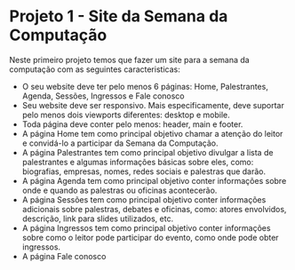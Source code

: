 <h1>Projeto 1 - Site da Semana da Computação</h1>
<p>Neste primeiro projeto temos que fazer um site para a semana da computação com as seguintes caracteristicas: </p>
<ul>
    <li>O seu website deve ter pelo menos 6 páginas: Home, Palestrantes, Agenda, Sessões, Ingressos e Fale conosco</li>
    <li>Seu website deve ser responsivo. Mais especificamente, deve suportar pelo menos dois viewports diferentes: desktop e mobile.</li>
    <li>Toda página deve conter pelo menos: header, main e footer.</li>
    <li>A página Home tem como principal objetivo chamar a atenção do leitor e convidá-lo a participar da Semana da Computação.</li>
    <li>A página Palestrantes tem como principal objetivo divulgar a lista de palestrantes e algumas informações básicas sobre eles, como: biografias, empresas, nomes, redes sociais e palestras que darão. </li>
    <li>A página Agenda tem como principal objetivo conter informações sobre onde e quando as palestras ou oficinas acontecerão. </li>
    <li>A página Sessões tem como principal objetivo conter informações adicionais sobre palestras, debates e oficinas, como: atores envolvidos,  descrição, link para slides utilizados, etc. </li>
    <li>A página Ingressos tem como principal objetivo conter informações sobre como o leitor pode participar do evento, como onde pode obter ingressos.</li>
    <li>A página Fale conosco </li>

</ul>
